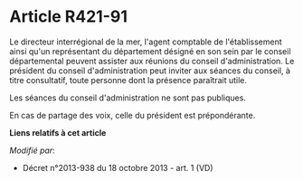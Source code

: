 # Article R421-91

Le directeur interrégional de la mer, l'agent comptable de l'établissement ainsi qu'un représentant du département désigné en
son sein par le conseil départemental peuvent assister aux réunions du conseil d'administration. Le président du conseil
d'administration peut inviter aux séances du conseil, à titre consultatif, toute personne dont la présence paraîtrait utile. 

Les séances du conseil d'administration ne sont pas publiques. 

En cas de partage des voix, celle du président est prépondérante.

**Liens relatifs à cet article**

_Modifié par_:

  - Décret n°2013-938 du 18 octobre 2013 - art. 1 (VD)
